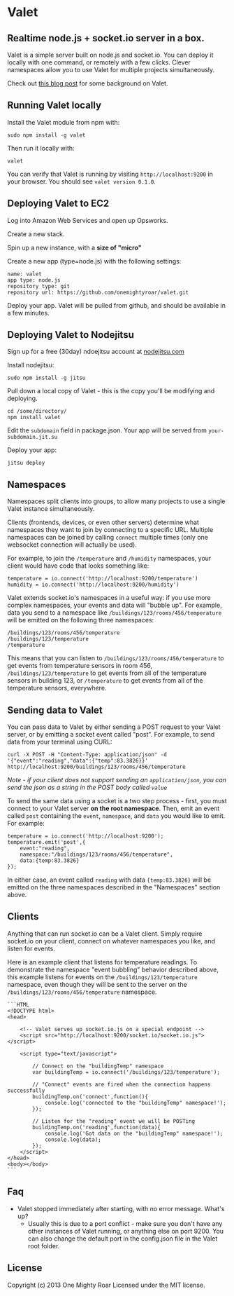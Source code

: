 Valet
===

Realtime node.js + socket.io server in a box.
---

Valet is a simple server built on node.js and socket.io. You can deploy it locally with one command, or remotely with a few clicks. Clever namespaces allow you to use Valet for multiple projects simultaneously.

Check out [this blog post](http://buildinternet.com/2013/08/valet/) for some background on Valet.

Running Valet locally
---

Install the Valet module from npm with:

    sudo npm install -g valet

Then run it locally with:

    valet

You can verify that Valet is running by visiting `http://localhost:9200` in your browser. You should see `valet version 0.1.0`.

Deploying Valet to EC2
---

Log into Amazon Web Services and open up Opsworks.

Create a new stack.

Spin up a new instance, with a **size of "micro"**

Create a new app (type=node.js) with the following settings:

    name: valet
    app type: node.js
    repository type: git
    repository url: https://github.com/onemightyroar/valet.git

Deploy your app. Valet will be pulled from github, and should be available in a few minutes.

Deploying Valet to Nodejitsu
---

Sign up for a free (30day) ndoejitsu account at [nodejitsu.com](http://www.nodejitsu.com)

Install nodejitsu:

    sudo npm install -g jitsu

Pull down a local copy of Valet - this is the copy you'll be modifying and deploying.

    cd /some/directory/
    npm install valet

Edit the `subdomain` field in package.json. Your app will be served from `your-subdomain.jit.su`

Deploy your app:

    jitsu deploy


Namespaces
---

Namespaces split clients into groups, to allow many projects to use a single Valet instance simultaneously.

Clients (frontends, devices, or even other servers) determine what namespaces they want to join by connecting to a specific URL. Multiple namespaces can be joined by calling `connect` multiple times (only one websocket connection will actually be used).

For example, to join the `/temperature` and `/humidity` namespaces, your client would have code that looks something like:

	temperature = io.connect('http://localhost:9200/temperature')
	humidity = io.connect('http://localhost:9200/humidity')

Valet extends socket.io's namespaces in a useful way: if you use more complex namespaces, your events and data will "bubble up". For example, data you send to a namespace like `/buildings/123/rooms/456/temperature` will be emitted on the following three namespaces:

	/buildings/123/rooms/456/temperature
	/buildings/123/temperature
	/temperature

This means that you can listen to `/buildings/123/rooms/456/temperature` to get events from temperature sensors in room 456, `/buildings/123/temperature` to get events from all of the temperature sensors in building 123, or `/temperature` to get events from all of the temperature sensors, everywhere.

Sending data to Valet
---

You can pass data to Valet by either sending a POST request to your Valet server, or by emitting a socket event called "post". For example, to send data from your terminal using CURL:

	curl -X POST -H "Content-Type: application/json" -d '{"event":"reading","data":{"temp":83.3826}}' http://localhost:9200/buildings/123/rooms/456/temperature

*Note - if your client does not support sending an `application/json`, you can send the json as a string in the POST body called `value`*

To send the same data using a socket is a two step process - first, you must connect to your Valet server **on the root namespace**. Then, emit an event called `post` containing the `event`, `namespace`, and `data` you would like to emit. For example:

	temperature = io.connect('http://localhost:9200');
	temperature.emit('post',{
		event:"reading",
		namespace:"/buildings/123/rooms/456/temperature",
		data:{temp:83.3826}
	});

In either case, an event called `reading` with data `{temp:83.3826}` will be emitted on the three namespaces described in the "Namespaces" section above.

Clients
---

Anything that can run socket.io can be a Valet client. Simply require socket.io on your client, connect on whatever namespaces you like, and listen for events.

Here is an example client that listens for temperature readings. To demonstrate the namespace "event bubbling" behavior described above, this example listens for events on the `/buildings/123/temperature` namespace, even though they will be sent to the server on the `/buildings/123/rooms/456/temperature` namespace.

	```HTML
	<!DOCTYPE html>
	<head>

		<!-- Valet serves up socket.io.js on a special endpoint -->
		<script src="http://localhost:9200/socket.io/socket.io.js"></script>

		<script type="text/javascript">

			// Connect on the "buildingTemp" namespace
			var buildingTemp = io.connect('/buildings/123/temperature');

			// "Connect" events are fired when the connection happens successfully
			buildingTemp.on('connect',function(){
				console.log('connected to the "buildingTemp" namespace!');
			});

			// Listen for the "reading" event we will be POSTing
			buildingTemp.on('reading',function(data){
				console.log('Got data on the "buildingTemp" namespace!');
				console.log(data);
			});
		</script>
	</head>
	<body></body>
	```

Faq
---

* Valet stopped immediately after starting, with no error message. What's up?
    * Usually this is due to a port conflict - make sure you don't have any other instances of Valet running, or anything else on port 9200. You can also change the default port in the config.json file in the Valet root folder.

## License
Copyright (c) 2013 One Mighty Roar
Licensed under the MIT license.
